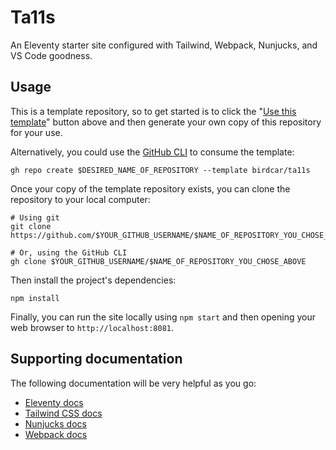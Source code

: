 # Ta11s

An Eleventy starter site configured with Tailwind, Webpack, Nunjucks, and VS Code goodness.

## Usage

This is a template repository, so to get started is to click the "[Use this template](https://github.com/birdcar/ta11s/generate)" button above and then generate your own copy of this repository for your use.

Alternatively, you could use the [GitHub CLI](https://cli.github.com/) to consume the template:

```shell
gh repo create $DESIRED_NAME_OF_REPOSITORY --template birdcar/ta11s
```

Once your copy of the template repository exists, you can clone the repository to your local computer:

```shell
# Using git
git clone https://github.com/$YOUR_GITHUB_USERNAME/$NAME_OF_REPOSITORY_YOU_CHOSE_ABOVE

# Or, using the GitHub CLI
gh clone $YOUR_GITHUB_USERNAME/$NAME_OF_REPOSITORY_YOU_CHOSE_ABOVE
```

Then install the project's dependencies:

```shell
npm install
```

Finally, you can run the site locally using `npm start` and then opening your web browser to `http://localhost:8081`.

## Supporting documentation

The following documentation will be very helpful as you go:

- [Eleventy docs](https://www.11ty.dev/docs/)
- [Tailwind CSS docs](https://tailwindcss.com/docs)
- [Nunjucks docs](https://mozilla.github.io/nunjucks/)
- [Webpack docs](https://webpack.js.org/concepts/)
